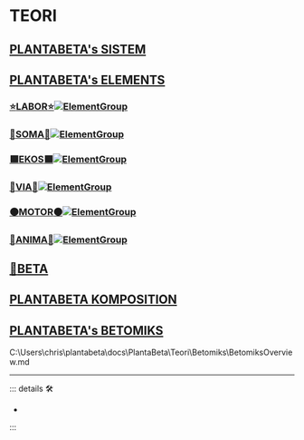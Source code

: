# TEORI

## [PLANTABETA's SISTEM](/PlantaBeta/Teori/Sistem/SistemOverview)

## [PLANTABETA's ELEMENTS](/PlantaBeta/Teori/Elements/ElementsOverview)

### [⭐<labor>LABOR</labor>⭐![ElementGroup](/Ikon/Labor_Ikon.png)](/PlantaBeta/Teori/Elements/Labor/LaborOverview)

### [🔷<soma>SOMA</soma>🔷![ElementGroup](/Ikon/Soma_Ikon.png)](/PlantaBeta/Teori/Elements/Soma/SomaOverview)

### [🟩<ekos>EKOS</ekos>🟩![ElementGroup](/Ikon/Ekos_Ikon.png)](/PlantaBeta/Teori/Elements/Ekos/EkosOverview)

### [🔻<via>VIA</via>🔻![ElementGroup](/Ikon/Via_Ikon.png)](/PlantaBeta/Teori/Elements/Via/ViaOverview)

### [🟠<motor>MOTOR</motor>🟠![ElementGroup](/Ikon/Motor_Ikon.png)](/PlantaBeta/Teori/Elements/Motor/MotorOverview)

### [💜<anima>ANIMA</anima>💜![ElementGroup](/Ikon/Anima_Ikon.png)](/PlantaBeta/Teori/Elements/Anima/AnimaOverview)

## [🌈<beta>BETA</beta>](/PlantaBeta/Teori/Beta/BetaOverview)

## [PLANTABETA KOMPOSITION](/PlantaBeta/Teori/Komposition/KompositionOverview)

## [PLANTABETA's BETOMIKS](/PlantaBeta/Teori/Betomiks/BetomiksOverview)

C:\Users\chris\plantabeta\docs\PlantaBeta\Teori\Betomiks\BetomiksOverview.md

---

<!-- =================================================== -->
<!-- =================================================== -->
<!-- =================================================== -->
<!-- =================================================== -->
<!-- =================================================== -->
::: details 🛠

-

:::
